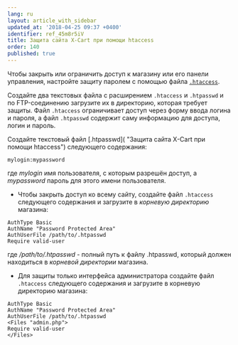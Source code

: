 ```yaml
---
lang: ru
layout: article_with_sidebar
updated_at: '2018-04-25 09:37 +0400'
identifier: ref_45m8r5iV
title: Защита сайта X-Cart при помощи htaccess
order: 140
published: true
---
```

Чтобы закрыть или ограничить доступ к магазину или его панели управления, настройте защиту паролем с помощью файла [`.htaccess`](https://ru.wikipedia.org/wiki/.htaccess "Защита сайта X-Cart при помощи htaccess").

Создайте два текстовых файла с расширением `.htaccess` и `.htpasswd` и по FTP-соединению загрузите их в директорию, которая требует защиты. Файл `.htaccess` ограничивает доступ через форму ввода логина и пароля, а файл `.htpasswd` содержит саму информацию для доступа, логин и пароль.  

Создайте текстовый файл [.htpasswd]( "Защита сайта X-Cart при помощи htaccess") следующего содержания: 

```
mylogin:mypassword
```

где _mylogin_ имя пользователя, с которым разрешён доступ, а _mypassword_ пароль для этого имени пользователя.

- Чтобы закрыть доступ ко всему сайту, создайте файл `.htaccess` следующего содержания и загрузите в _корневую директорию_ магазина:

```
AuthType Basic
AuthName "Password Protected Area"
AuthUserFile /path/to/.htpasswd
Require valid-user
```

где _/path/to/.htpasswd_ - полный путь к файлу .htpasswd, который должен находиться в _корневой директории_ магазина.

- Для защиты только интерфейса администратора создайте файл `.htaccess` следующего содержания и загрузите в корневую директорию магазина:

```
AuthType Basic
AuthName "Password Protected Area"
AuthUserFile /path/to/.htpasswd
<Files "admin.php">
Require valid-user
</Files>
```
